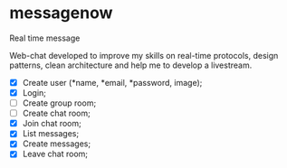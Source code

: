 # messagenow
Real time message

Web-chat developed to improve my skills on real-time protocols, design patterns, clean architecture and help me to develop a livestream.

- [x] Create user (*name, *email, *password, image);
- [x] Login;
- [ ] Create group room;
- [ ] Create chat room;
- [x] Join chat room;
- [x] List messages;
- [x] Create messages;
- [x] Leave chat room;
